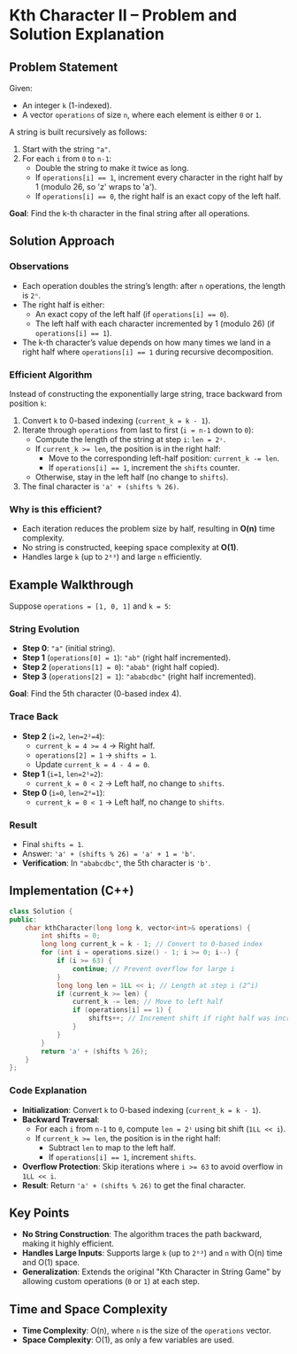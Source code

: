 # Kth Character II – Problem and Solution Explanation

## Problem Statement

Given:
- An integer `k` (1-indexed).
- A vector `operations` of size `n`, where each element is either `0` or `1`.

A string is built recursively as follows:
1. Start with the string `"a"`.
2. For each `i` from `0` to `n-1`:
   - Double the string to make it twice as long.
   - If `operations[i] == 1`, increment every character in the right half by 1 (modulo 26, so 'z' wraps to 'a').
   - If `operations[i] == 0`, the right half is an exact copy of the left half.

**Goal**: Find the k-th character in the final string after all operations.

## Solution Approach

### Observations
- Each operation doubles the string’s length: after `n` operations, the length is `2ⁿ`.
- The right half is either:
  - An exact copy of the left half (if `operations[i] == 0`).
  - The left half with each character incremented by 1 (modulo 26) (if `operations[i] == 1`).
- The k-th character’s value depends on how many times we land in a right half where `operations[i] == 1` during recursive decomposition.

### Efficient Algorithm
Instead of constructing the exponentially large string, trace backward from position `k`:
1. Convert `k` to 0-based indexing (`current_k = k - 1`).
2. Iterate through `operations` from last to first (`i = n-1` down to `0`):
   - Compute the length of the string at step `i`: `len = 2ⁱ`.
   - If `current_k >= len`, the position is in the right half:
     - Move to the corresponding left-half position: `current_k -= len`.
     - If `operations[i] == 1`, increment the `shifts` counter.
   - Otherwise, stay in the left half (no change to `shifts`).
3. The final character is `'a' + (shifts % 26)`.

### Why is this efficient?
- Each iteration reduces the problem size by half, resulting in **O(n)** time complexity.
- No string is constructed, keeping space complexity at **O(1)**.
- Handles large `k` (up to `2⁶³`) and large `n` efficiently.

## Example Walkthrough
Suppose `operations = [1, 0, 1]` and `k = 5`:

### String Evolution
- **Step 0**: `"a"` (initial string).
- **Step 1** (`operations[0] = 1`): `"ab"` (right half incremented).
- **Step 2** (`operations[1] = 0`): `"abab"` (right half copied).
- **Step 3** (`operations[2] = 1`): `"ababcdbc"` (right half incremented).

**Goal**: Find the 5th character (0-based index 4).

### Trace Back
- **Step 2** (`i=2`, `len=2²=4`):
  - `current_k = 4 >= 4` → Right half.
  - `operations[2] = 1` → `shifts = 1`.
  - Update `current_k = 4 - 4 = 0`.
- **Step 1** (`i=1`, `len=2¹=2`):
  - `current_k = 0 < 2` → Left half, no change to `shifts`.
- **Step 0** (`i=0`, `len=2⁰=1`):
  - `current_k = 0 < 1` → Left half, no change to `shifts`.

### Result
- Final `shifts = 1`.
- Answer: `'a' + (shifts % 26) = 'a' + 1 = 'b'`.
- **Verification**: In `"ababcdbc"`, the 5th character is `'b'`.

## Implementation (C++)

```cpp
class Solution {
public:
    char kthCharacter(long long k, vector<int>& operations) {
        int shifts = 0;
        long long current_k = k - 1; // Convert to 0-based index
        for (int i = operations.size() - 1; i >= 0; i--) {
            if (i >= 63) {
                continue; // Prevent overflow for large i
            }
            long long len = 1LL << i; // Length at step i (2^i)
            if (current_k >= len) {
                current_k -= len; // Move to left half
                if (operations[i] == 1) {
                    shifts++; // Increment shift if right half was incremented
                }
            }
        }
        return 'a' + (shifts % 26);
    }
};
```

### Code Explanation
- **Initialization**: Convert `k` to 0-based indexing (`current_k = k - 1`).
- **Backward Traversal**:
  - For each `i` from `n-1` to `0`, compute `len = 2ⁱ` using bit shift (`1LL << i`).
  - If `current_k >= len`, the position is in the right half:
    - Subtract `len` to map to the left half.
    - If `operations[i] == 1`, increment `shifts`.
- **Overflow Protection**: Skip iterations where `i >= 63` to avoid overflow in `1LL << i`.
- **Result**: Return `'a' + (shifts % 26)` to get the final character.

## Key Points
- **No String Construction**: The algorithm traces the path backward, making it highly efficient.
- **Handles Large Inputs**: Supports large `k` (up to `2⁶³`) and `n` with O(n) time and O(1) space.
- **Generalization**: Extends the original "Kth Character in String Game" by allowing custom operations (`0` or `1`) at each step.

## Time and Space Complexity
- **Time Complexity**: O(n), where `n` is the size of the `operations` vector.
- **Space Complexity**: O(1), as only a few variables are used.